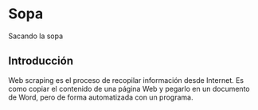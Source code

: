 # Sopa
Sacando la sopa

## Introducción 
Web scraping es el proceso de recopilar información desde Internet. Es como copiar el contenido de una página Web y pegarlo en un documento de Word, pero de forma automatizada con un programa.

